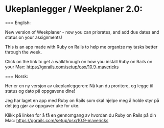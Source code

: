 Ukeplanlegger / Weekplaner 2.0:
============
===
English:

New version of Weekplaner - now you can priorates, and add due dates
and status on your assignments!

This is an app made with Ruby on Rails to help me organize my tasks better through the week.

Click on the link to get a walkthrough on how you install Ruby on Rails on your Mac: https://gorails.com/setup/osx/10.9-mavericks

===
Norsk:

Her er en ny versjon av ukeplanleggeren: Nå kan du proritere, og legge til status og dato på oppgavene dine!  

Jeg har laget en app med Ruby on Rails som skal hjelpe meg å holde styr på det jeg gjør av oppgaver uke for uke.

Klikk på linken for å få en gennomgang av hvordan du Ruby on Rails på din Mac: https://gorails.com/setup/osx/10.9-mavericks

